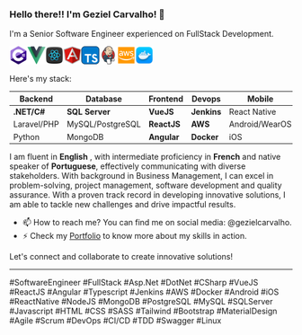 ### Hello there!! I'm Geziel Carvalho! 👋

I'm a Senior Software Engineer experienced on FullStack Development.

<img src="./images/csharp_icon_256.png" alt="C Sharp" width="32" height="32"><img src="./images/vuejs_icon_256.png" alt="VueJS" width="32" height="32"><img src="./images/reactjs_icon_256.png" alt="ReactJS" width="32" height="32"><img src="./images/angular_icon_256.png" alt="Angular" width="32" height="32"><img src="./images/ts_icon_256.png" alt="TypeScrip" width="32" height="32"><img src="./images/jenkins_icon_256.png" alt="SQL Server" width="32" height="32"><img src="./images/aws_icon_256.png" alt="AWS" width="32" height="32"><img src="./images/docker_icon_256.png" alt="AWS" width="32" height="32">

Here's my stack:

| Backend     | Database         | Frontend    | Devops      | Mobile         |
| ----------- | ---------------- | ----------- | ----------- | ---------------|
| **.NET/C#** | **SQL Server**   | **VueJS**   | **Jenkins** | React Native   |
| Laravel/PHP | MySQL/PostgreSQL | **ReactJS** | **AWS**     | Android/WearOS |
|   Python    | MongoDB          | **Angular** | **Docker**  | iOS            |

I am fluent in **English** , with intermediate proficiency in **French** and native speaker of **Portuguese**, effectively communicating with diverse stakeholders. With background in Business Management, I can excel in problem-solving, project management, software development and quality assurance. With a proven track record in developing innovative solutions, I am able to tackle new challenges and drive impactful results.

- 📫 How to reach me? You can find me on social media: @gezielcarvalho.
- ⚡ Check my [Portfolio](https://github.com/gezielcarvalho?tab=projects) to know more about my skills in action.

Let's connect and collaborate to create innovative solutions!

---

#SoftwareEngineer #FullStack #Asp.Net #DotNet #CSharp #VueJS #ReactJS #Angular #Typescript #Jenkins #AWS #Docker #Android #iOS #ReactNative #NodeJS #MongoDB #PostgreSQL #MySQL #SQLServer #Javascript #HTML #CSS #SASS #Tailwind #Bootstrap #MaterialDesign #Agile #Scrum #DevOps #CI/CD #TDD #Swagger #Linux
